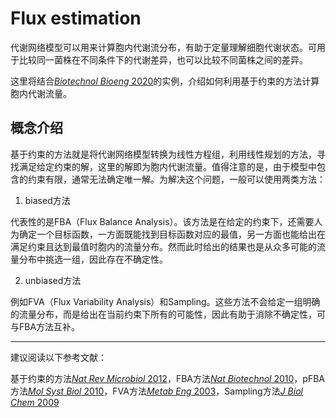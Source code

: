 # Flux estimation

代谢网络模型可以用来计算胞内代谢流分布，有助于定量理解细胞代谢状态。可用于比较同一菌株在不同条件下的代谢差异，也可以比较不同菌株之间的差异。

这里将结合[_Biotechnol Bioeng_ 2020](https://onlinelibrary.wiley.com/doi/10.1002/bit.27488)的实例，介绍如何利用基于约束的方法计算胞内代谢流量。

## 概念介绍
基于约束的方法就是将代谢网络模型转换为线性方程组，利用线性规划的方法，寻找满足给定约束的解，这里的解即为胞内代谢流量。值得注意的是，由于模型中包含的约束有限，通常无法确定唯一解。为解决这个问题，一般可以使用两类方法：
1. biased方法

代表性的是FBA（Flux Balance Analysis）。该方法是在给定的约束下，还需要人为确定一个目标函数，一方面既能找到目标函数对应的最值，另一方面也能给出在满足约束且达到最值时胞内的流量分布。然而此时给出的结果也是从众多可能的流量分布中挑选一组，因此存在不确定性。

2. unbiased方法

例如FVA（Flux Variability Analysis）和Sampling。这些方法不会给定一组明确的流量分布，而是给出在当前约束下所有的可能性，因此有助于消除不确定性，可与FBA方法互补。

-----------------
建议阅读以下参考文献：

基于约束的方法[_Nat Rev Microbiol_ 2012](https://www.nature.com/articles/nrmicro2737)，FBA方法[_Nat Biotechnol_ 2010](https://www.nature.com/articles/nbt.1614)，pFBA方法[_Mol Syst Biol_ 2010](https://www.embopress.org/doi/full/10.1038/msb.2010.47)，FVA方法[_Metab Eng_ 2003](https://www.sciencedirect.com/science/article/pii/S1096717603000582)，Sampling方法[_J Biol Chem_ 2009](https://doi.org/10.1074/jbc.R800048200)